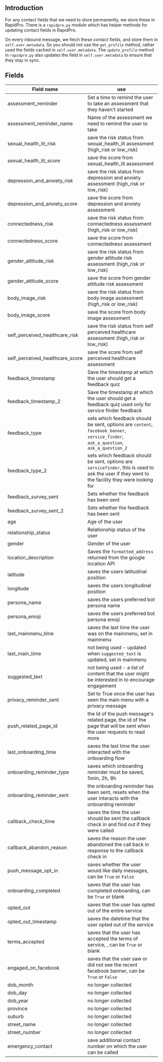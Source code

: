Introduction
------------

For any contact fields that we need to store permanently, we store these in RapidPro. There is a `rapidpro.py` module which has helper methods for updating contact fields in RapidPro.

On every inbound message, we fetch these contact fields, and store them in `self.user.metadata`. So you should not use the `get_profile` method, rather used the fields cached in `self.user.metadata`. The `update_profile` method in `rapidpro.py` also updates the field in `self.user.metadata` to ensure that they stay in sync.

Fields
------

| Field name                                 | use                                                                                                     |
|--------------------------------------------|---------------------------------------------------------------------------------------------------------|
| assessment_reminder                        | Set a time to remind the user to take an assessment that they haven't started                           |
| assessment_reminder_name                   | Name of the assessment we need to remind the user to take                                               |
| sexual_health_lit_risk                     | save the risk status from sexual_health_lit assessment (high_risk or low_risk)                          |
| sexual_health_lit_score                    | save the score from sexual_health_lit assessment                                                        |
| depression_and_anxiety_risk                | save the risk status from depression and anxiety assessment (high_risk or low_risk)                     |
| depression_and_anxiety_score               | save the score from depression and anxiety assessment                                                   |
| connectedness_risk                         | save the risk status from connectedness assessment (high_risk or low_risk)                              |
| connectedness_score                        | save the score from connectedness assessment                                                            |
| gender_attitude_risk                       | save the risk status from gender attitude risk assessment (high_risk or low_risk)                       |
| gender_attitude_score                      | save the score from gender attitude risk assessment                                                     |
| body_image_risk                            | save the risk status from body image assessment (high_risk or low_risk)                                 |
| body_image_score                           | save the score from body image assessment                                                               |
| self_perceived_healthcare_risk             | save the risk status from self perceived healthcare assessment (high_risk or low_risk)                  |
| self_perceived_healthcare_score            | save the score from self perceived healthcare assessment                                                |
| feedback_timestamp                         | Save the timestamp at which the user should get a feedback quiz                                         |
| feedback_timestamp_2                       | Save the timestamp at which the user should get a feedback quiz used only for service finder feedback   |
| feedback_type                              | sets which feedback should be sent, options are `content`, `facebook_banner`, `service_finder`, `ask_a_question`, `ask_a_question_2` |
| feedback_type_2                            | sets which feedback should be sent, options are `servicefinder`, this is used to ask the user if they went to the facility they were looking for |
| feedback_survey_sent                       | Sets whether the feedback has been sent                                                                 |
| feedback_survey_sent_2                     | Sets whether the feedback has been sent                                                                 |
| age                                        | Age of the user                                                                                         |
| relationship_status                        | Relationship status of the user                                                                         |
| gender                                     | Gender of the user                                                                                      |
| location_description                       | Saves the `formatted_address` returned from the google location API                                     |
| latitude                                   | saves the users latitudinal position                                                                    |
| longitude                                  | saves the users longitudinal position                                                                   |
| persona_name                               | saves the users preferred bot persona name                                                              |
| persona_emoji                              | saves the users preferred bot persona emoji                                                             |
| last_mainmenu_time                         | saves the last time the user was on the mainmenu, set in mainmenu                                       |
| last_main_time                             | not being used - updated when `suggested_text` is updated, set in mainmenu                              |
| suggested_text                             | not being used - a list of content that the user might be interested in to encourage engagement         |
| privacy_reminder_sent                      | Set to True once the user has seen the main menu with a privacy message                                 |
| push_related_page_id                       | the Id of the push message's related page, the id of the page that will be sent when the user requests to read more |
| last_onboarding_time                       | saves the last time the user interacted with the onboarding flow                                        |
| onboarding_reminder_type                   | saves which onboarding reminder must be saved, 5min, 2h, 8h                                             |
| onboarding_reminder_sent                   | the onboarding reminder has been sent, resets when the user interacts with the onboarding reminder      |
| callback_check_time                        | saves the time the user should be sent the callback check in and find out if they were called           |
| callback_abandon_reason                    | saves the reason the user abandoned the call back in response to the callback check in                  |
| push_message_opt_in                        | saves whether the user would like daily messages, can be `True` or `False`                              |
| onboarding_completed                       | saves that the user has completed onboarding, can be `True` or blank                                    |
| opted_out                                  | saves that the user has opted out of the entire service                                                 |
| opted_out_timestamp                        | saves the datetime that the user opted out of the service                                               |
| terms_accepted                             | saves that the user has accepted the terms of service, , can be `True` or blank                         |
| engaged_on_facebook                        | saves that the user saw or did not see the recent facebook banner, can be `True` or `False`             |
| dob_month                                  | no longer collected                                                                                     |
| dob_day                                    | no longer collected                                                                                     |
| dob_year                                   | no longer collected                                                                                     |
| province                                   | no longer collected                                                                                     |
| suburb                                     | no longer collected                                                                                     |
| street_name                                | no longer collected                                                                                     |
| street_number                              | no longer collected                                                                                     |
| emergency_contact                          | save additional contact number on which the user can be called                                                     |
